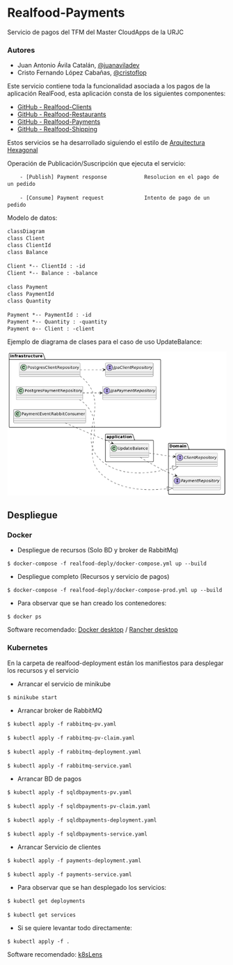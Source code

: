 # Realfood-Payments

Servicio de pagos del TFM del Master CloudApps de la URJC

### Autores
- Juan Antonio Ávila Catalán, [@juanaviladev](https://github.com/juanaviladev)
- Cristo Fernando López Cabañas, [@cristoflop](https://github.com/cristoflop)

Este servicio contiene toda la funcionalidad asociada a los pagos de la aplicación RealFood, esta aplicación consta
de los siguientes componentes:

- [GitHub - Realfood-Clients](https://github.com/MasterCloudApps-Projects/realfood-clients)
- [GitHub - Realfood-Restaurants](https://github.com/MasterCloudApps-Projects/realfood-restaurants)
- [GitHub - Realfood-Payments](https://github.com/MasterCloudApps-Projects/realfood-payments)
- [GitHub - Realfood-Shipping](https://github.com/MasterCloudApps-Projects/realfood-shipping)

Estos servicios se ha desarrollado siguiendo el estilo
de [Arquitectura Hexagonal](https://es.wikipedia.org/wiki/Arquitectura_hexagonal_(software))

Operación de Publicación/Suscripción que ejecuta el servicio:

        - [Publish] Payment response            Resolucion en el pago de un pedido

        - [Consume] Payment request             Intento de pago de un pedido

Modelo de datos:

```mermaid
classDiagram
class Client
class ClientId
class Balance

Client *-- ClientId : -id
Client *-- Balance : -balance

class Payment
class PaymentId
class Quantity

Payment *-- PaymentId : -id
Payment *-- Quantity : -quantity
Payment o-- Client : -client
```

Ejemplo de diagrama de clases para el caso de uso UpdateBalance:

![alt text](https://github.com/MasterCloudApps-Projects/realfood-payments/blob/main/class-diagram-payments.png)

## Despliegue

### Docker

- Despliegue de recursos (Solo BD y broker de RabbitMq)

```
$ docker-compose -f realfood-deply/docker-compose.yml up --build
```

- Despliegue completo (Recursos y servicio de pagos)

```
$ docker-compose -f realfood-deply/docker-compose-prod.yml up --build
```

- Para observar que se han creado los contenedores:

```
$ docker ps
```

Software recomendado: [Docker desktop](https://www.docker.com/) / [Rancher desktop](https://rancherdesktop.io/)

### Kubernetes

En la carpeta de realfood-deployment están los manifiestos para desplegar los recursos y el servicio

- Arrancar el servicio de minikube

```
$ minikube start
```

- Arrancar broker de RabbitMQ

```
$ kubectl apply -f rabbitmq-pv.yaml

$ kubectl apply -f rabbitmq-pv-claim.yaml

$ kubectl apply -f rabbitmq-deployment.yaml

$ kubectl apply -f rabbitmq-service.yaml
```

- Arrancar BD de pagos

```
$ kubectl apply -f sqldbpayments-pv.yaml

$ kubectl apply -f sqldbpayments-pv-claim.yaml

$ kubectl apply -f sqldbpayments-deployment.yaml

$ kubectl apply -f sqldbpayments-service.yaml
```

- Arrancar Servicio de clientes

```
$ kubectl apply -f payments-deployment.yaml

$ kubectl apply -f payments-service.yaml
```

- Para observar que se han desplegado los servicios:

```
$ kubectl get deployments

$ kubectl get services
```

- Si se quiere levantar todo directamente:
```
$ kubectl apply -f .
```

Software recomendado: [k8sLens](https://k8slens.dev/)
